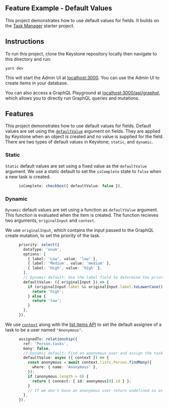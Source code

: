 ## Feature Example - Default Values

This project demonstrates how to use default values for fields.
It builds on the [Task Manager](../task-manager) starter project.

## Instructions

To run this project, clone the Keystone repository locally then navigate to this directory and run:

```shell
yarn dev
```

This will start the Admin UI at [localhost:3000](http://localhost:3000).
You can use the Admin UI to create items in your database.

You can also access a GraphQL Playground at [localhost:3000/api/graphql](http://localhost:3000/api/graphql), which allows you to directly run GraphQL queries and mutations.

## Features

This project demonstrates how to use default values for fields.
Default values are set using the [`defaultValue`](https://next.keystonejs.com/docs/apis/fields#scalar-types) argument on fields.
They are applied by Keystone when an object is created and no value is supplied for the field.
There are two types of default values in Keystone; `static`, and `dynamic`.

### Static

`Static` default values are set using a fixed value as the `defaultValue` argument.
We use a static default to set the `isComplete` state to `false` when a new task is created.

```typescript
      isComplete: checkbox({ defaultValue: false }),
```

### Dynamic

`Dynamic` default values are set using a function as `defaultValue` argument.
This function is evaluated when the item is created.
The function recieves two arguments, `originalInput` and `context`.

We use `originalInput`, which contains the input passed to the GraphQL create mutation, to set the priority of the task.

```typescript
      priority: select({
        dataType: 'enum',
        options: [
          { label: 'Low', value: 'low' },
          { label: 'Medium', value: 'medium' },
          { label: 'High', value: 'high' },
        ],
        // Dynamic default: Use the label field to determine the priority
        defaultValue: ({ originalInput }) => {
          if (originalInput.label && originalInput.label.toLowerCase().includes('urgent')) {
            return 'high';
          } else {
            return 'low';
          }
        },
      }),
```

We use [`context`](https://next.keystonejs.com/docs/apis/context) along with the [list items API](https://next.keystonejs.com/docs/apis/list-items) to set the default assignee of a task to be a user named `"Anonymous"`.

```typescript
      assignedTo: relationship({
        ref: 'Person.tasks',
        many: false,
        // Dynamic default: Find an anonymous user and assign the task to them
        defaultValue: async ({ context }) => {
          const anonymous = await context.lists.Person.findMany({
            where: { name: 'Anonymous' },
          });
          if (anonymous.length > 0) {
            return { connect: { id: anonymous[0].id } };
          }
          // If we don't have an anonymous user return undefined so as not to apply any default
        },
      }),
```
